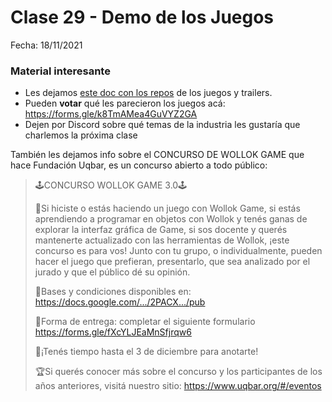 # Clase 29 - Demo de los Juegos

Fecha: 18/11/2021

### Material interesante

* Les dejamos [este doc con los repos](https://docs.google.com/document/d/1wyxIs_cikZvYjQD8YhHZJWnT61a843yP1idYTOu0okM/edit) de los juegos y trailers.
* Pueden **votar** qué les parecieron los juegos acá: https://forms.gle/k8TmAMea4GuVYZ2GA
* Dejen por Discord sobre qué temas de la industria les gustaría que charlemos la próxima clase

También les dejamos info sobre el CONCURSO DE WOLLOK GAME que hace Fundación Uqbar, es un concurso abierto a todo público:

> 🕹CONCURSO WOLLOK GAME 3.0🕹
> 
> 📣Si hiciste o estás haciendo un juego con Wollok Game, si estás aprendiendo a programar en objetos con Wollok y tenés ganas de explorar la interfaz gráfica de Game, si sos docente y querés mantenerte actualizado con las herramientas de Wollok, ¡este concurso es para vos! Junto con tu grupo, o individualmente, pueden hacer el juego que prefieran, presentarlo, que sea analizado por el jurado y que el público dé su opinión.
> 
> 📃Bases y condiciones disponibles en: https://docs.google.com/.../2PACX.../pub
> 
> 📩Forma de entrega: completar el siguiente formulario https://forms.gle/fXcYLJEaMnSfjrqw6
> 
> 📆¡Tenés tiempo hasta el 3 de diciembre para anotarte!
> 
> 🏆Si querés conocer más sobre el concurso y los participantes de los años anteriores, visitá nuestro sitio: https://www.uqbar.org/#/eventos
